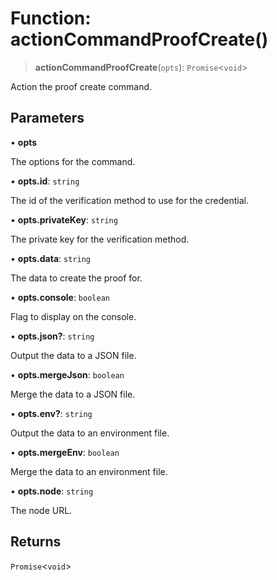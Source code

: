 # Function: actionCommandProofCreate()

> **actionCommandProofCreate**(`opts`): `Promise`\<`void`\>

Action the proof create command.

## Parameters

• **opts**

The options for the command.

• **opts.id**: `string`

The id of the verification method to use for the credential.

• **opts.privateKey**: `string`

The private key for the verification method.

• **opts.data**: `string`

The data to create the proof for.

• **opts.console**: `boolean`

Flag to display on the console.

• **opts.json?**: `string`

Output the data to a JSON file.

• **opts.mergeJson**: `boolean`

Merge the data to a JSON file.

• **opts.env?**: `string`

Output the data to an environment file.

• **opts.mergeEnv**: `boolean`

Merge the data to an environment file.

• **opts.node**: `string`

The node URL.

## Returns

`Promise`\<`void`\>
